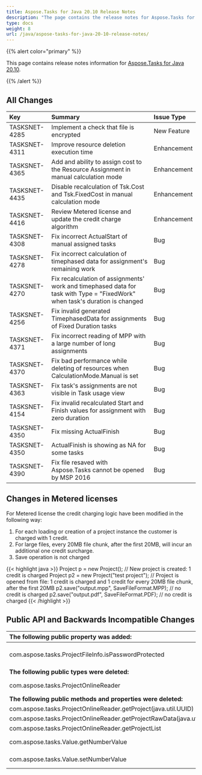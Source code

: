 ```yaml
---
title: Aspose.Tasks for Java 20.10 Release Notes
description: "The page contains the release notes for Aspose.Tasks for Java 20.10."
type: docs
weight: 8
url: /java/aspose-tasks-for-java-20-10-release-notes/
---
```


{{% alert color="primary" %}} 

This page contains release notes information for [Aspose.Tasks for Java 20.10](https://downloads.aspose.com/tasks/java/new-releases/aspose.tasks-for-java-20.10/).

{{% /alert %}}

## **All Changes**

|**Key**|**Summary**|**Issue Type**|
| :- | :- | :- |
|TASKSNET-4285|Implement a check that file is encrypted | New Feature |
|TASKSNET-4311|Improve resource deletion execution time | Enhancement |
|TASKSNET-4365|Add and ability to assign cost to the Resource Assignment in manual calculation mode | Enhancement |
|TASKSNET-4435|Disable recalculation of Tsk.Cost and Tsk.FixedCost in manual calculation mode | Enhancement |
|TASKSNET-4416|Review Metered license and update the credit charge algorithm | Enhancement |
|TASKSNET-4308|Fix incorrect ActualStart of manual assigned tasks |Bug |
|TASKSNET-4278|Fix incorrect calculation of timephased data for assignment's remaining work | Bug | 
|TASKSNET-4270|Fix recalculation of assignments' work and timephased data for task with Type = "FixedWork" when task's duration is changed | Bug |
|TASKSNET-4256|Fix invalid generated TimephasedData for assignments of Fixed Duration tasks | Bug | 
|TASKSNET-4371|Fix incorrect reading of MPP with a large number of long assignments | Bug |
|TASKSNET-4370|Fix bad performance while deleting of resources when CalculationMode.Manual is set | Bug |
|TASKSNET-4363|Fix task's assignments are not visible in Task usage view | Bug |
|TASKSNET-4154|Fix invalid recalculated Start and Finish values for assignment with zero duration | Bug |
|TASKSNET-4350|Fix missing ActualFinish | Bug |
|TASKSNET-4350|ActualFinish is showing as NA for some tasks | Bug |
|TASKSNET-4390|Fix file resaved with Aspose.Tasks cannot be opened by MSP 2016 | Bug |

## Changes in Metered licenses

For Metered license the credit charging logic have been modified in the following way:

1. For each loading or creation of a project instance the customer is charged with 1 credit.
2. For large files, every 20MB file chunk, after the first 20MB, will incur an additional one credit surcharge.
3. Save operation is not charged

{{< highlight java >}}
Project p = new Project(); // New project is created: 1 credit is charged
Project p2 = new Project("test project"); // Project is opened from file: 1 credit is charged and 1 credit for every 20MB file chunk, after the first 20MB
p2.save("output.mpp", SaveFileFormat.MPP); // no credit is charged
p2.save("output.pdf", SaveFileFormat.PDF); // no credit is charged
{{< /highlight >}}

## **Public API and Backwards Incompatible Changes**

| **The following public property was added:** | **Description** |
| :- | :- |
| com.aspose.tasks.ProjectFileInfo.isPasswordProtected | Gets a value indicating whether a project is password protected. |
| **The following public types were deleted:**|**Description**|
| com.aspose.tasks.ProjectOnlineReader | Replaced by ProjectServerManager type. |
| **The following public methods and properties were deleted:**|**Description**|
| com.aspose.tasks.ProjectOnlineReader.getProject(java.util.UUID) |  |
| com.aspose.tasks.ProjectOnlineReader.getProjectRawData(java.util.UUID) |  |
| com.aspose.tasks.ProjectOnlineReader.getProjectList |  |
| com.aspose.tasks.Value.getNumberValue | Replaced with getNumericValue |
| com.aspose.tasks.Value.setNumberValue | Replaced with setNumericValue(BigDecimal) |